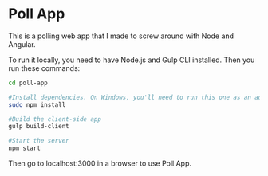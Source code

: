 # Poll App

This is a polling web app that I made to screw around with Node and Angular.

To run it locally, you need to have Node.js and Gulp CLI installed. Then you run these commands:
```bash
cd poll-app

#Install dependencies. On Windows, you'll need to run this one as an administrator without sudo.
sudo npm install

#Build the client-side app
gulp build-client

#Start the server
npm start
```

Then go to localhost:3000 in a browser to use Poll App.